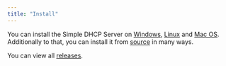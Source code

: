 ```yaml
---
title: "Install"
---
```


You can install the Simple DHCP Server on [Windows], [Linux] and [Mac OS].
Additionally to that, you can install it from [source][1] in many ways.

You can view all [releases][2].

[Windows]: ./windows.md
[Linux]: ./linux.md
[Mac OS]: ./macos.md
[1]: ./source.md
[2]: https://github.com/niccokunzmann/simple_dhcp_server/releases
